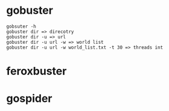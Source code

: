 # gobuster
```
gobsuter -h
gobuster dir => direcotry
gobuster dir -u => url
gobuster dir -u url -w => world list
gobuster dir -u url -w world_list.txt -t 30 => threads int
```

# feroxbuster

# gospider